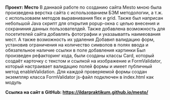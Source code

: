 **Проект: Место**
В даннаой работе по созданию сайта Mesto мною была произведена верстка сайта с использованием БЭМ методологии, а т.ж. с использоваем методов выравнивания flex и grid. Также был наприсан небольшой Java скрипт для открытия popup-окна с целью внесения и сохраниния данных пользователдей.
Также добавлена возможность для посетителей сайта добавлять фотографии и указаывапть наимеования мест. А также возможность их удаления
Добавил валидацию форм, установив ограничения на количество символов в полях ввода и обязательное наличие ссылки в поле добавления картинки
Был произведен рефакторинг кода, были cозданы классы Card, который создаёт карточку с текстом и ссылкой на изображение и FormValidator, который настраивает валидацию полей формы и имеет публичный метод enableValidation. Для каждой проверяемой формы создан экземпляр класса FormValidator
js-файл подключен в index.html как модуль

**Ссылка на сайт в GitHub: https://ildarpraktikum.github.io/mesto/**

